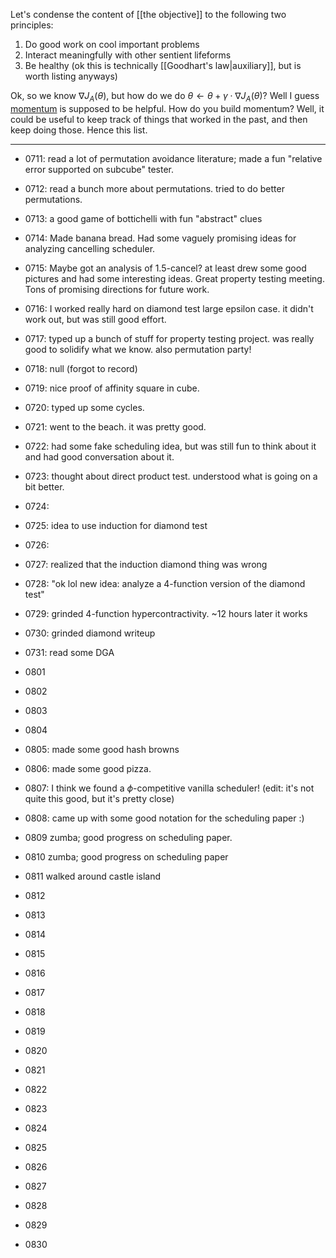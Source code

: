 Let's condense the content of [[the objective]] to the following two principles: 
1. Do good work on cool important problems
2. Interact meaningfully with other sentient lifeforms
3. Be healthy (ok this is technically [[Goodhart's law|auxiliary]], but is worth listing anyways)

Ok, so we know $\nabla J_A(\theta)$, but how do we do $\theta \gets \theta + \gamma \cdot \nabla J_A(\theta)$?
Well I guess [momentum](https://optimization.cbe.cornell.edu/index.php?title=Momentum) is supposed to be helpful. How do you build momentum? 
Well, it could be useful to keep track of things that worked in the past, and then keep doing those. Hence this list. 

---

- 0711: read a lot of permutation avoidance literature; made a fun "relative error supported on subcube" tester. 
- 0712: read a bunch more about permutations. tried to do better permutations. 
- 0713: a good game of bottichelli with fun "abstract" clues
- 0714: Made banana bread. Had some vaguely promising ideas for analyzing cancelling scheduler. 
- 0715: Maybe got an analysis of 1.5-cancel? at least drew some good pictures and had some interesting ideas. Great property testing meeting. Tons of promising directions for future work.
- 0716: I worked really hard on diamond test large epsilon case. it didn't work out, but was still good effort. 
- 0717: typed up a bunch of stuff for property testing project. was really good to solidify what we know. also permutation party!
- 0718: null (forgot to record)
- 0719: nice proof of affinity square in cube.
- 0720: typed up some cycles. 
- 0721: went to the beach. it was pretty good. 
- 0722: had some fake scheduling idea, but was still fun to think about it and had good conversation about it. 
- 0723: thought about direct product test. understood what is going on a bit better. 
- 0724:
- 0725: idea to use induction for diamond test
- 0726:
- 0727: realized that the induction diamond thing was wrong
- 0728: "ok lol new idea: analyze a 4-function version of the diamond test"
- 0729: grinded 4-function hypercontractivity. ~12 hours later it works
- 0730: grinded diamond writeup 
- 0731: read some DGA

- 0801
- 0802
- 0803
- 0804
- 0805: made some good hash browns 
- 0806: made some good pizza.
- 0807: I think we found a $\phi$-competitive vanilla scheduler! (edit: it's not quite this good, but it's pretty close)
- 0808: came up with some good notation for the scheduling paper :) 
- 0809 zumba; good progress on scheduling paper.
- 0810 zumba; good progress on scheduling paper
- 0811 walked around castle island
- 0812
- 0813
- 0814
- 0815
- 0816
- 0817
- 0818
- 0819
- 0820
- 0821
- 0822
- 0823
- 0824
- 0825
- 0826
- 0827
- 0828
- 0829
- 0830
